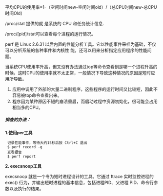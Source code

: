 
平均CPU的使用率=1-（空闲时间new-空闲时间old）/（总CPU时间new-总CPU时间Old）

 /proc/stat 提供的就 是系统的 CPU 和任务统计信息.
 
 /proc/[pid]/stat可以查看每个进程的运行情况。
 
 perf 是 Linux 2.6.31 以后内置的性能分析工具。它以性能事件采样为基础，不仅可以分析系统的各种事件和内核性 能，还可以用来分析指定应用程序的性能问题。
 
 当系统CPU使用率升高，但又没有办法通过top等命令查看到是哪一个进程升高的时候，这时CPU的使用率就不太正常，一般情况下导致这种情况的原因是短时应用所导致。
 1. 应用中调用了外部的大量二进制程序，这些程序的运行时间又比较短，因此不容易被top命令查看出来。
 2. 程序因为某种原因不短的崩溃重启，而启动过程中资源初始化，很可能会占用相当多的CPU。
 
 ##### 排查的办法：
**1.使用per工具**

 ```
  记录性能事件，等待大约15秒后按 Ctrl+C 退出
  $ perf record -g
  查看报告
  $ perf report
```
**2. execsnoop工具**

execsnoop 就是一个专为短时进程设计的工具。它通过 ftrace 实时监控进程的 exec() 行为，并输出短时进程的基本信息，包括进程PID、父进程 PID、命令行参数以及执行的结果。
 
 
 
 
 
